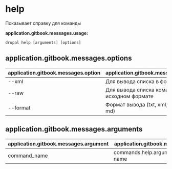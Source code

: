 # help
Показывает справку для команды

**application.gitbook.messages.usage:**
```
drupal help [arguments] [options]
```

## application.gitbook.messages.options
application.gitbook.messages.option | application.gitbook.messages.details
-------|-------------
--xml | Для вывода списка в формате XML
--raw | Для вывода списка команд в исходном формате
--format | Формат вывода (txt, xml, json, или md)

## application.gitbook.messages.arguments
application.gitbook.messages.argument | application.gitbook.messages.details
---------|-------------
command_name | commands.help.arguments.command-name
